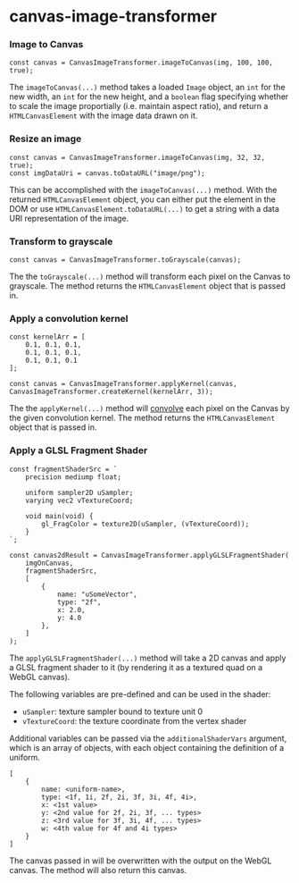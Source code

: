 # canvas-image-transformer

### Image to Canvas

    const canvas = CanvasImageTransformer.imageToCanvas(img, 100, 100, true);

The `imageToCanvas(...)` method takes a loaded `Image` object, an `int` for the new width, an `int` for the new height, and a `boolean` flag specifying whether to scale the image proportially (i.e. maintain aspect ratio), and return a `HTMLCanvasElement` with the image data drawn on it.

### Resize an image

    const canvas = CanvasImageTransformer.imageToCanvas(img, 32, 32, true);
    const imgDataUri = canvas.toDataURL("image/png");

This can be accomplished with the `imageToCanvas(...)` method. With the returned `HTMLCanvasElement` object, you can either put the element in the DOM or use `HTMLCanvasElement.toDataURL(...)` to get a string with a data URI representation of the image.

### Transform to grayscale

    const canvas = CanvasImageTransformer.toGrayscale(canvas);

The the `toGrayscale(...)` method will transform each pixel on the Canvas to grayscale. The method returns the `HTMLCanvasElement` object that is passed in.

### Apply a convolution kernel

    const kernelArr = [
        0.1, 0.1, 0.1,
        0.1, 0.1, 0.1,
        0.1, 0.1, 0.1
    ];
    
    const canvas = CanvasImageTransformer.applyKernel(canvas, CanvasImageTransformer.createKernel(kernelArr, 3));

The the `applyKernel(...)` method will [convolve](https://en.wikipedia.org/wiki/Kernel_(image_processing)) each pixel on the Canvas by the given convolution kernel. The method returns the `HTMLCanvasElement` object that is passed in.

### Apply a GLSL Fragment Shader

    const fragmentShaderSrc = `
        precision mediump float;

        uniform sampler2D uSampler;
        varying vec2 vTextureCoord;

        void main(void) {                
            gl_FragColor = texture2D(uSampler, (vTextureCoord));
        }
    `;

    const canvas2dResult = CanvasImageTransformer.applyGLSLFragmentShader(
        imgOnCanvas,
        fragmentShaderSrc,
        [
            {
                name: "uSomeVector",
                type: "2f",
                x: 2.0,
                y: 4.0
            },
        ]
    );

The `applyGLSLFragmentShader(...)` method will take a 2D canvas and apply a GLSL fragment shader to it (by rendering it as a textured quad on a WebGL canvas).

The following variables are pre-defined and can be used in the shader:
- `uSampler`: texture sampler bound to texture unit 0  
- `vTextureCoord`: the texture coordinate from the vertex shader

Additional variables can be passed via the `additionalShaderVars` argument, which is an array of objects, with each object containing the definition of a uniform. 

    [
        {
            name: <uniform-name>,
            type: <1f, 1i, 2f, 2i, 3f, 3i, 4f, 4i>,
            x: <1st value>
            y: <2nd value for 2f, 2i, 3f, ... types>
            z: <3rd value for 3f, 3i, 4f, ... types>
            w: <4th value for 4f and 4i types>
        }
    ]

The canvas passed in will be overwritten with the output on the WebGL canvas. The method will also return this canvas.
